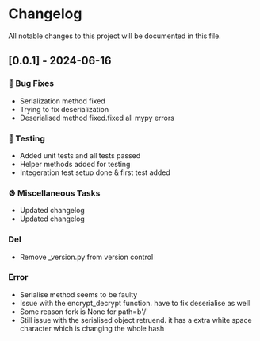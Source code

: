 # Changelog

All notable changes to this project will be documented in this file.

## [0.0.1] - 2024-06-16

### 🐛 Bug Fixes

- Serialization method fixed
- Trying to fix deserialization
- Deserialised method fixed.fixed all mypy errors

### 🧪 Testing

- Added unit tests and all tests passed
- Helper methods added for testing
- Integeration test setup done & first test added

### ⚙️ Miscellaneous Tasks

- Updated changelog
- Updated changelog

### Del

- Remove _version.py from version control

### Error

- Serialise method seems to be faulty
- Issue with the encrypt_decrypt function. have to fix deserialise as well
- Some reason fork is None for path=b'/'
- Still issue with the serialised object retruend. it has a extra white space character which is changing the whole hash

<!-- generated by git-cliff -->
